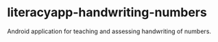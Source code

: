 # literacyapp-handwriting-numbers
Android application for teaching and assessing handwriting of numbers.
